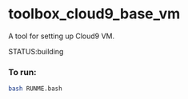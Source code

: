 # toolbox_cloud9_base_vm

A tool for setting up Cloud9 VM.

STATUS:building

### To run:

```bash
bash RUNME.bash
```